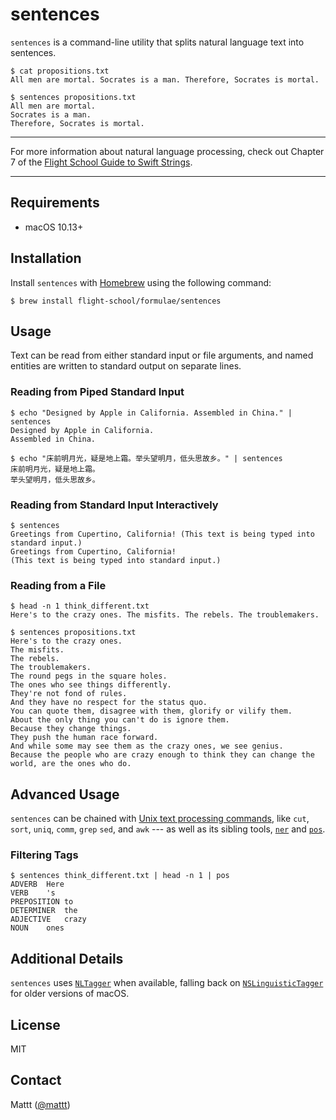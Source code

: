 # sentences

`sentences` is a command-line utility
that splits natural language text into sentences.

```terminal
$ cat propositions.txt
All men are mortal. Socrates is a man. Therefore, Socrates is mortal.

$ sentences propositions.txt
All men are mortal.
Socrates is a man.
Therefore, Socrates is mortal.

```

---

For more information about natural language processing,
check out Chapter 7 of the
[Flight School Guide to Swift Strings](https://flight.school/books/strings).

---

## Requirements

- macOS 10.13+

## Installation

Install `sentences` with [Homebrew](https://brew.sh) using the following command:

```terminal
$ brew install flight-school/formulae/sentences
```

## Usage

Text can be read from either standard input or file arguments,
and named entities are written to standard output on separate lines.

### Reading from Piped Standard Input

```terminal
$ echo "Designed by Apple in California. Assembled in China." | sentences
Designed by Apple in California. 
Assembled in China.

$ echo "床前明月光，疑是地上霜。举头望明月，低头思故乡。" | sentences
床前明月光，疑是地上霜。
举头望明月，低头思故乡。

```

### Reading from Standard Input Interactively

```terminal
$ sentences
Greetings from Cupertino, California! (This text is being typed into standard input.)
Greetings from Cupertino, California!
(This text is being typed into standard input.)

```

### Reading from a File

```terminal
$ head -n 1 think_different.txt
Here's to the crazy ones. The misfits. The rebels. The troublemakers.

$ sentences propositions.txt
Here's to the crazy ones.
The misfits.
The rebels.
The troublemakers.
The round pegs in the square holes.
The ones who see things differently.
They're not fond of rules.
And they have no respect for the status quo.
You can quote them, disagree with them, glorify or vilify them.
About the only thing you can't do is ignore them.
Because they change things.
They push the human race forward.
And while some may see them as the crazy ones, we see genius.
Because the people who are crazy enough to think they can change the world, are the ones who do.

```

## Advanced Usage

`sentences` can be chained with
[Unix text processing commands](https://en.wikibooks.org/wiki/Guide_to_Unix/Commands/Text_Processing),
like `cut`, `sort`, `uniq`, `comm`, `grep` `sed`, and `awk` ---
as well as its sibling tools,
[`ner`](https://github.com/Flight-School/ner) and [`pos`](https://github.com/Flight-School/pos).

### Filtering Tags

```terminal
$ sentences think_different.txt | head -n 1 | pos
ADVERB	Here
VERB	's
PREPOSITION	to
DETERMINER	the
ADJECTIVE	crazy
NOUN	ones
```

## Additional Details

`sentences` uses
[`NLTagger`](https://developer.apple.com/documentation/naturallanguage/nltagger)
when available,
falling back on
[`NSLinguisticTagger`](https://developer.apple.com/documentation/foundation/nslinguistictagger)
for older versions of macOS.

## License

MIT

## Contact

Mattt ([@mattt](https://twitter.com/mattt))
